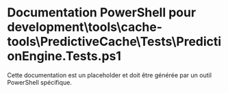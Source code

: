 # Documentation PowerShell pour development\tools\cache-tools\PredictiveCache\Tests\PredictionEngine.Tests.ps1

Cette documentation est un placeholder et doit être générée par un outil PowerShell spécifique.
